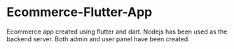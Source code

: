 # Ecommerce-Flutter-App
Ecommerce app created using flutter and dart. Nodejs has been used as the backend server. Both admin and user panel have been created.
